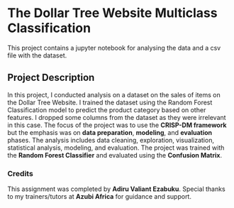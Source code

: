# The Dollar Tree Website Multiclass Classification
This project contains a jupyter notebook for analysing the data and a csv file with the dataset.
## Project Description
In this project, I conducted analysis on a dataset on the sales of items on the Dollar Tree Website. I trained the dataset using the Random Forest Classification model to predict the product category based on other features. I dropped some columns from the dataset as they were irrelevant in this case. The focus of the project was to use the **CRISP-DM framework** but the emphasis was on **data preparation**, **modeling**, and **evaluation** phases. The analysis includes data cleaning, exploration, visualization, statistical analysis, modeling, and evaluation.
The project was trained with the **Random Forest Classifier** and evaluated using the **Confusion Matrix**.
### Credits
This assignment was completed by **Adiru Valiant Ezabuku**. Special thanks to my trainers/tutors at **Azubi Africa** for guidance and support.
